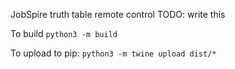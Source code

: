 JobSpire truth table remote control
TODO: write this

To build
`python3 -m build`

To upload to pip:
`python3 -m twine upload dist/*`